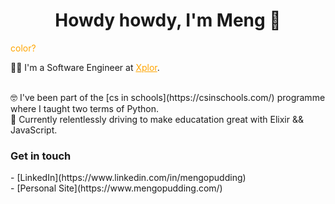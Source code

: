 <h1 align="center"> Howdy howdy, I'm Meng 👋 </h1>
<span style="color:orange;">color?</span>

<p> 👨‍💻 I'm a Software Engineer at <a style="color:#FFA500" href="https://ourxplor.com/">Xplor</a>.</p> <br />
🤓 I've been part of the [cs in schools](https://csinschools.com/) programme where I taught two terms of Python.<br />
🚀 Currently relentlessly driving to make educatation great with Elixir && JavaScript.<br />

<h3> Get in touch </h3>
- [LinkedIn](https://www.linkedin.com/in/mengopudding)<br />
- [Personal Site](https://www.mengopudding.com/)<br />

<!--
**mengopudding/mengopudding** is a ✨ _special_ ✨ repository because its `README.md` (this file) appears on your GitHub profile.

Here are some ideas to get you started:

- 🔭 I’m currently working on ...
- 🌱 I’m currently learning ...
- 👯 I’m looking to collaborate on ...
- 🤔 I’m looking for help with ...
- 💬 Ask me about ...
- 📫 How to reach me: ...
- 😄 Pronouns: ...
- ⚡ Fun fact: ...
-->
